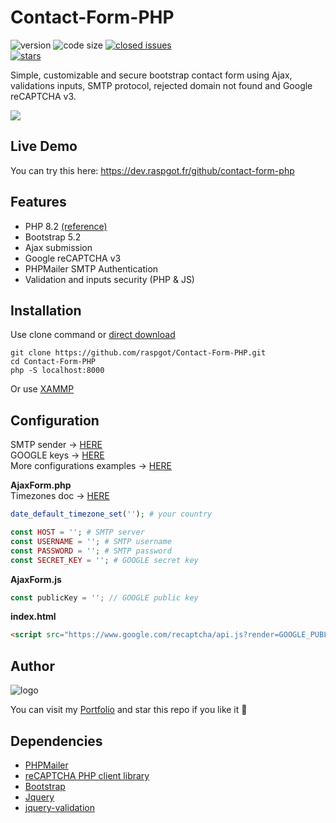 # Contact-Form-PHP

![version](https://img.shields.io/badge/version-1.2.0-blue.svg) ![code size](https://img.shields.io/github/languages/code-size/raspgot/Contact-Form-PHP) [![closed issues](https://img.shields.io/github/issues-closed-raw/raspgot/Contact-Form-PHP)](https://github.com/raspgot/Contact-Form-PHP/issues?q=is%3Aissue+is%3Aclosed)          
[![stars](https://img.shields.io/github/stars/raspgot/Contact-Form-PHP?style=social)](https://github.com/raspgot/Contact-Form-PHP/stargazers)

Simple, customizable and secure bootstrap contact form using Ajax, validations inputs, SMTP protocol, rejected domain not found and Google reCAPTCHA v3.

![](https://dev.raspgot.fr/github/contact-form-php/gif_github_1.2.0.gif)

## Live Demo
You can try this here: https://dev.raspgot.fr/github/contact-form-php

## Features
* PHP 8.2 [(reference)](https://www.php.net/supported-versions.php)
* Bootstrap 5.2
* Ajax submission
* Google reCAPTCHA v3
* PHPMailer SMTP Authentication
* Validation and inputs security (PHP & JS)

## Installation
Use clone command or [direct download](https://github.com/raspgot/Contact-Form-PHP/archive/master.zip)

```shell
git clone https://github.com/raspgot/Contact-Form-PHP.git
cd Contact-Form-PHP
php -S localhost:8000
```
Or use [XAMMP](https://www.apachefriends.org)

## Configuration
SMTP sender &rarr; [HERE](https://www.infomaniak.com/fr/hebergement/web-et-mail/hebergement-mail)     
GOOGLE keys &rarr; [HERE](https://www.google.com/recaptcha/intro/v3.html)     
More configurations examples &rarr; [HERE](https://github.com/PHPMailer/PHPMailer/tree/master/examples)

**AjaxForm.php**     
Timezones doc &rarr; [HERE](https://www.php.net/manual/fr/timezones.php)     

```php
date_default_timezone_set(''); # your country     

const HOST = ''; # SMTP server
const USERNAME = ''; # SMTP username
const PASSWORD = ''; # SMTP password
const SECRET_KEY = ''; # GOOGLE secret key
```

**AjaxForm.js**
```javascript
const publicKey = ''; // GOOGLE public key
```

**index.html**
```html
<script src="https://www.google.com/recaptcha/api.js?render=GOOGLE_PUBLIC_KEY"></script>
```

## Author
![logo](https://dev.raspgot.fr/github/contact-form-php/raspgot-blue.png)

You can visit my [Portfolio](https://raspgot.fr) and star this repo if you like it 🤖

## Dependencies
* [PHPMailer](https://github.com/PHPMailer/PHPMailer)
* [reCAPTCHA PHP client library](https://github.com/google/recaptcha)
* [Bootstrap](https://getbootstrap.com)
* [Jquery](https://github.com/jquery/jquery)
* [jquery-validation](https://github.com/jquery-validation/jquery-validation)